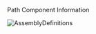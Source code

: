 Path Component Information

![AssemblyDefinitions](Packages/com.passivepicasso.thunderkit/Documentation/graphics/PathComponents/AssetReference.png)